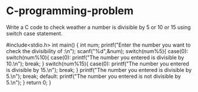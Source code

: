 # C-programming-problem
Write a C code to check weather a number is divisible by 5 or 10 or 15 using switch case statement.



#include<stdio.h>
int main()
{
    int num;
    printf("Enter the number you want to check the divisibility of :\n");
    scanf("%d",&num);
    switch(num%5){
        case(0):
            switch(num%10){
                case(0):
                    printf("The number you entered is divisible by 10.\n");
                    break;
            }
            switch(num%15){
                        case(0):
                             printf("The number you entered is divisible by 15.\n");
                            break;
            }
            printf("The number you entered is divisible by 5.\n");
            break;
        default:
            printf("The number you entered is not divisible by 5.\n");
    }
    return 0;
}
